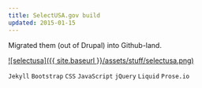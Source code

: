 ```yaml
---
title: SelectUSA.gov build
updated: 2015-01-15
---
```


Migrated them (out of Drupal) into Github-land. 

[![selectusa]({{ site.baseurl }}/assets/stuff/selectusa.png)](https://github.com/SelectUSA)

`Jekyll` `Bootstrap` `CSS` `JavaScript` `jQuery` `Liquid` `Prose.io` 